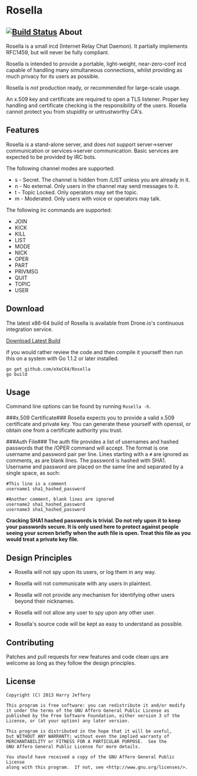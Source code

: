 Rosella
=======
[![Build Status](https://drone.io/github.com/eXeC64/Rosella/status.png)](https://drone.io/github.com/eXeC64/Rosella/latest)
About
-----
Rosella is a small ircd (Internet Relay Chat Daemon).
It partially implements RFC1459, but will never be fully compliant.

Rosella is intended to provide a portable, light-weight, near-zero-conf
ircd capable of handling many simultaneous connections, whilst providing
as much privacy for its users as possible.

Rosella is *not* production ready, or recommended for large-scale usage.

An x.509 key and certificate are required to open a TLS listener.
Proper key handling and certificate checking is the responsibility of the
users. Rosella cannot protect you from stupidity or untrustworthy CA's.

Features
--------

Rosella is a stand-alone server, and does not support server→server
communication or services→server communication. Basic services are expected to
be provided by IRC bots.

The following channel modes are supported:

* s - Secret. The channel is hidden from /LIST unless you are already in it.
* n - No external. Only users in the channel may send messages to it.
* t - Topic Locked. Only operators may set the topic.
* m - Moderated. Only users with voice or operators may talk.

The following irc commands are supported:

* JOIN
* KICK
* KILL
* LIST
* MODE
* NICK
* OPER
* PART
* PRIVMSG
* QUIT
* TOPIC
* USER

Download
--------
The latest x86-64 build of Rosella is available from Drone.io's continuous
integration service.

[Download Latest Build](https://drone.io/github.com/eXeC64/Rosella/files/Rosella)

If you would rather review the code and then compile it yourself then run this
on a system with Go 1.1.2 or later installed.

~~~
go get github.com/eXeC64/Rosella
go build
~~~

Usage
-----
Command line options can be found by running `Rosella -h`.

###x.509 Certificate###
Rosella expects you to provide a valid x.509 certificate and private key.
You can generate these yourself with openssl, or obtain one from a certificate
authority you trust.

###Auth File###
The auth file provides a list of usernames and hashed passwords that the /OPER
command will accept. The format is one username and password pair per line.
Lines starting with a `#` are ignored as comments, as are blank lines. The
password is hashed with SHA1. Username and password are placed on the same
line and separated by a single space, as such:

    #This line is a comment
    username1 sha1_hashed_password

    #Another comment, blank lines are ignored
    username2 sha1_hashed_password
    username3 sha1_hashed_password

**Cracking SHA1 hashed passwords is trivial. Do not rely upon it to keep your
passwords secure. It is only used here to protect against people seeing your
screen briefly when the auth file is open. Treat this file as you would treat
a private key file.**

Design Principles
-----------------

* Rosella will not spy upon its users, or log them in any way.

* Rosella will not communicate with any users in plaintext.

* Rosella will not provide any mechanism for identifying other users beyond
  their nicknames.

* Rosella will not allow any user to spy upon any other user.

* Rosella's source code will be kept as easy to understand as possible.

Contributing
------------

Patches and pull requests for new features and code clean ups are welcome as
long as they follow the design principles.

License
-------

    Copyright (C) 2013 Harry Jeffery

    This program is free software: you can redistribute it and/or modify
    it under the terms of the GNU Affero General Public License as
    published by the Free Software Foundation, either version 3 of the
    License, or (at your option) any later version.

    This program is distributed in the hope that it will be useful,
    but WITHOUT ANY WARRANTY; without even the implied warranty of
    MERCHANTABILITY or FITNESS FOR A PARTICULAR PURPOSE.  See the
    GNU Affero General Public License for more details.

    You should have received a copy of the GNU Affero General Public License
    along with this program.  If not, see <http://www.gnu.org/licenses/>.
